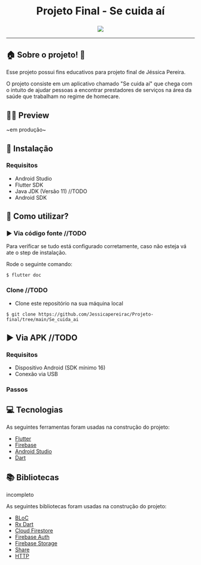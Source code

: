 <h1 align="center">
  Projeto Final - Se cuida aí
</h1>

<h3 align="center"> 
  <img src="https://github.com/Jessicapereirac/Projeto-final/blob/main/logo_secuidaai.png" >
</h3>


-----

## :house: Sobre o projeto! :hospital:

Esse projeto possui fins educativos para projeto final de Jéssica Pereira.

O projeto consiste em um aplicativo chamado "Se cuida aí" que chega com o intuito de ajudar pessoas a encontrar prestadores de serviços na área da saúde que trabalham no regime de homecare.

## 👨‍💻 Preview
~em produção~

## 🔧 Instalação

### Requisitos
 - Android Studio
 - Flutter SDK
 - Java JDK (Versão 11) //TODO
 - Android SDK

## 📲 Como utilizar? 

### ▶️ Via código fonte //TODO
 
Para verificar se tudo está configurado corretamente, caso não esteja vá ate o step de instalação.

Rode o seguinte comando:

```
$ flutter doc
```

### Clone //TODO
- Clone este repositório na sua máquina local
```
$ git clone https://github.com/Jessicapereirac/Projeto-final/tree/main/Se_cuida_ai
```

## ▶️ Via APK //TODO

### Requisitos
 - Dispositivo Android (SDK mínimo 16)
 - Conexão via USB
 
### Passos

## 💻 Tecnologias
As seguintes ferramentas foram usadas na construção do projeto:
- [Flutter](https://flutter.dev)
- [Firebase](https://firebase.google.com)
- [Android Studio](https://developer.android.com)
- [Dart](https://dart.dev)

## 📚 Bibliotecas
incompleto

As seguintes bibliotecas foram usadas na construção do projeto:
- [BLoC](https://pub.dev/packages/bloc)
- [Rx Dart](https://pub.dev/packages/rxdart)
- [Cloud Firestore](https://pub.dev/packages/cloud_firestore)
- [Firebase Auth](https://pub.dev/packages/firebase_auth)
- [Firebase Storage](https://pub.dev/packages/firebase_storage)
- [Share](https://pub.dev/packages/share)
- [HTTP](https://pub.dev/packages/http)
